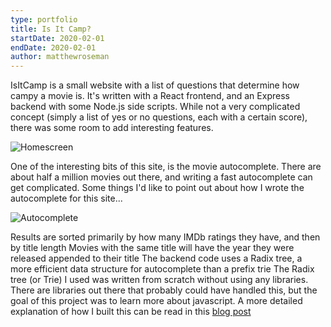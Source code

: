 ```yaml
---
type: portfolio
title: Is It Camp?
startDate: 2020-02-01
endDate: 2020-02-01
author: matthewroseman
---
```


IsItCamp is a small website with a list of questions that determine how campy a movie is. It's written with a React frontend, and an Express backend with some Node.js side scripts. While not a very complicated concept (simply a list of yes or no questions, each with a certain score), there was some room to add interesting features.

![Homescreen](./homescreen.png)

One of the interesting bits of this site, is the movie autocomplete. There are about half a million movies out there, and writing a fast autocomplete can get complicated. Some things I'd like to point out about how I wrote the autocomplete for this site...

![Autocomplete](./autocomplete.gif)

Results are sorted primarily by how many IMDb ratings they have, and then by title length
Movies with the same title will have the year they were released appended to their title
The backend code uses a Radix tree, a more efficient data structure for autocomplete than a prefix trie
The Radix tree (or Trie) I used was written from scratch without using any libraries. There are libraries out there that probably could have handled this, but the goal of this project was to learn more about javascript. A more detailed explanation of how I built this can be read in this [blog post](/blog/autocomplete-radix-tree)
